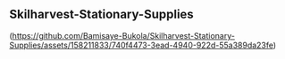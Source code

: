 ## Skilharvest-Stationary-Supplies

(https://github.com/Bamisaye-Bukola/Skilharvest-Stationary-Supplies/assets/158211833/740f4473-3ead-4940-922d-55a389da23fe)
